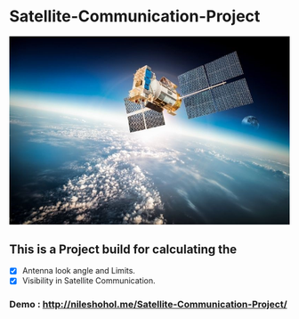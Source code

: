 # Satellite-Communication-Project
![Image of Sattelite](images/sat.jpg)
## This is a Project build for calculating the 
- [x] Antenna look angle and Limits. 
- [x] Visibility in Satellite Communication.

### Demo : http://nileshohol.me/Satellite-Communication-Project/
